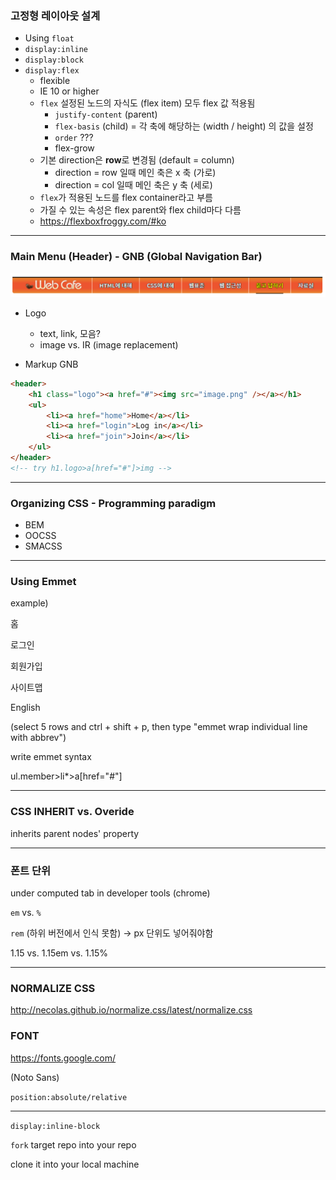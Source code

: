 ### 고정형 레이아웃 설계

* Using `float`
* `display:inline`
* `display:block`
* `display:flex`
  * flexible
  * IE 10 or higher
  * `flex` 설정된 노드의 자식도 (flex item) 모두 flex 값 적용됨
    * `justify-content` (parent)
    * `flex-basis` (child) = 각 축에 해당하는 (width / height) 의 값을 설정
    * `order` ???
    * flex-grow
  * 기본 direction은 **row**로 변경됨 (default = column)
    * direction = row 일때 메인 축은 x 축 (가로)
    * direction = col 일때 메인 축은 y 축 (세로)
  * `flex`가 적용된 노드를 flex container라고 부름
  * 가질 수 있는 속성은 flex parent와 flex child마다 다름
  * https://flexboxfroggy.com/#ko

---

### Main Menu (Header) - GNB (Global Navigation Bar)

![main-menu](./images/main-menu.PNG)

* Logo
  * text, link, 모음?
  * image vs. IR (image replacement)

* Markup GNB

```html
<header>
	<h1 class="logo"><a href="#"><img src="image.png" /></a></h1>
    <ul>
        <li><a href="home">Home</a></li>
        <li><a href="login">Log in</a></li>
        <li><a href="join">Join</a></li>
    </ul>
</header>
<!-- try h1.logo>a[href="#"]>img -->
```

---

### Organizing CSS - Programming paradigm

* BEM
* OOCSS
* SMACSS

---

### Using Emmet

example)

홈

로그인

회원가입

사이트맵

English

(select 5 rows and ctrl + shift + p, then type "emmet wrap individual line with abbrev")

write emmet syntax

ul.member>li*>a[href="#"]

---

### CSS INHERIT vs. Overide

inherits parent nodes' property

---

### 폰트 단위

under computed tab in developer tools (chrome)

`em` vs. `%`

`rem` (하위 버전에서 인식 못함) -> px 단위도 넣어줘야함

1.15 vs. 1.15em vs. 1.15%

---

### NORMALIZE CSS

http://necolas.github.io/normalize.css/latest/normalize.css

### FONT

https://fonts.google.com/

(Noto Sans)

`position:absolute/relative`

---

`display:inline-block`





`fork` target repo into your repo

clone it into your local machine

